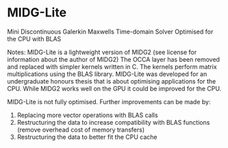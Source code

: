 MIDG-Lite
====

Mini Discontinuous Galerkin Maxwells Time-domain Solver Optimised for the CPU with BLAS

Notes:
MIDG-Lite is a lightweight version of MIDG2 (see license for information about the author of MIDG2)
The OCCA layer has been removed and replaced with simpler kernels written in C.
The kernels perform matrix multiplications using the BLAS library. 
MIDG-Lite was developed for an undergraduate honours thesis that is about optimising applications for the CPU.
While MIDG2 works well on the GPU it could be improved for the CPU.

MIDG-Lite is not fully optimised. 
Further improvements can be made by:
1. Replacing more vector operations with BLAS calls
2. Restructuring the data to increase compatibility with BLAS functions (remove overhead cost of memory transfers)
3. Restructuring the data to better fit the CPU cache
